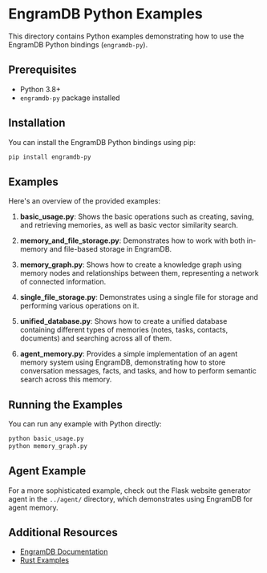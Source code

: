 # EngramDB Python Examples

This directory contains Python examples demonstrating how to use the EngramDB Python bindings (`engramdb-py`).

## Prerequisites

- Python 3.8+
- `engramdb-py` package installed

## Installation

You can install the EngramDB Python bindings using pip:

```bash
pip install engramdb-py
```

## Examples

Here's an overview of the provided examples:

1. **basic_usage.py**: Shows the basic operations such as creating, saving, and retrieving memories, as well as basic vector similarity search.

2. **memory_and_file_storage.py**: Demonstrates how to work with both in-memory and file-based storage in EngramDB.

3. **memory_graph.py**: Shows how to create a knowledge graph using memory nodes and relationships between them, representing a network of connected information.

4. **single_file_storage.py**: Demonstrates using a single file for storage and performing various operations on it.

5. **unified_database.py**: Shows how to create a unified database containing different types of memories (notes, tasks, contacts, documents) and searching across all of them.

6. **agent_memory.py**: Provides a simple implementation of an agent memory system using EngramDB, demonstrating how to store conversation messages, facts, and tasks, and how to perform semantic search across this memory.

## Running the Examples

You can run any example with Python directly:

```bash
python basic_usage.py
python memory_graph.py
```

## Agent Example

For a more sophisticated example, check out the Flask website generator agent in the `../agent/` directory, which demonstrates using EngramDB for agent memory.

## Additional Resources

- [EngramDB Documentation](https://github.com/engramdb/engramdb)
- [Rust Examples](../rust/)